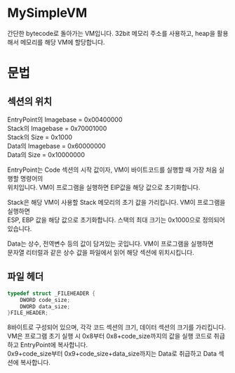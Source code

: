 # MySimpleVM
간단한 bytecode로 돌아가는 VM입니다. 32bit 메모리 주소를 사용하고, heap을 활용해서 
메모리를 해당 VM에 할당합니다.

# 문법
## 섹션의 위치
EntryPoint의 Imagebase = 0x00400000   
Stack의  Imagebase     = 0x70001000   
Stack의  Size          = 0x1000   
Data의 Imagebase       = 0x60000000   
Data의 Size            = 0x10000000   

EntryPoint는 Code 섹션의 시작 값이자, VM이 바이트코드를 실행할 때 가장 처음 실행할 명령어의    
위치입니다. VM이 프로그램을 실행하면 EIP값을 해당 값으로 초기화합니다.   

Stack은 해당 VM이 사용할 Stack 메모리의 초기 값을 가리킵니다. VM이 프로그램을 실행하면    
ESP, EBP 값을 해당 값으로 초기화합니다. 스택의 최대 크기는 0x1000으로 정의되어 있습니다.   

Data는 상수, 전역변수 등의 값이 담겨있는 곳입니다. VM이 프로그램을 실행하면   
문자열 리터럴과 같은 상수 값을 파일에서 읽어 해당 섹션에 위치시킵니다.    

## 파일 헤더
```C++
typedef struct _FILEHEADER {
	DWORD code_size;
	DWORD data_size;
}FILE_HEADER;
```
8바이트로 구성되어 있으며, 각각 코드 섹션의 크기, 데이터 섹션의 크기를 가리킵니다.    
VM은 프로그램 초기 실행 시 0x8부터 0x8+code_size까지의 값을 실행 코드로 취급하고 EntryPoint에 복사합니다.   
0x9+code_size부터 0x9+code_size+data_size까지는 Data로 취급하고 Data 섹션에 복사합니다.    
